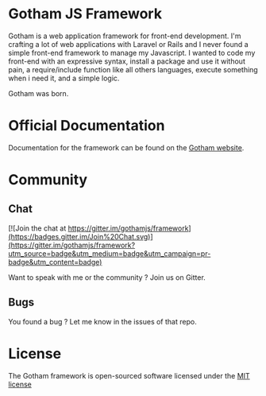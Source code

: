 # Gotham JS Framework

Gotham is a web application framework for front-end development. I'm crafting a lot of web applications with Laravel or Rails and I never found a simple front-end framework to manage my Javascript. I wanted to code my front-end with an expressive syntax, install a package and use it without pain, a require/include function like all others languages, execute something when i need it, and a simple logic.

Gotham was born.

# Official Documentation

Documentation for the framework can be found on the [Gotham website](http://gothamjs.io/documentation).

# Community

## Chat
[![Join the chat at https://gitter.im/gothamjs/framework](https://badges.gitter.im/Join%20Chat.svg)](https://gitter.im/gothamjs/framework?utm_source=badge&utm_medium=badge&utm_campaign=pr-badge&utm_content=badge)

Want to speak with me or the community ? Join us on Gitter.

## Bugs
You found a bug ? Let me know in the issues of that repo.


# License

The Gotham framework is open-sourced software licensed under the [MIT license](http://opensource.org/licenses/MIT)
